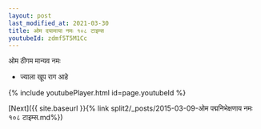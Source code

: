 ```yaml
---
layout: post
last_modified_at: 2021-03-30
title: ओम दयामाया नमः १०८ टाइम्स
youtubeId: zdmf5T5M1Cc
---
```

 
 
 ओम ठीगम मान्यव नमः  
 
 -  ज्याला खूप राग आहे 
 
  
 
  
 
 
 
 
 
 


{% include youtubePlayer.html id=page.youtubeId %}
 
[Next]({{ site.baseurl }}{% link  split2/_posts/2015-03-09-ओम पद्मनिभेक्षणाय नमः १०८ टाइम्स.md%})
 
